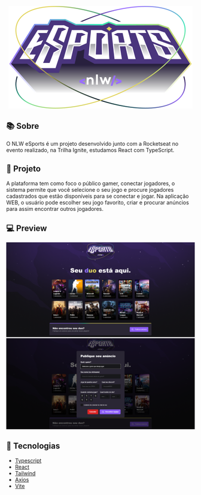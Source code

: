 <p align="center">
  <img src="./.github/logo.svg"/>
</p>

## 📚 Sobre

O NLW eSports é um projeto desenvolvido junto com a Rocketseat no evento realizado, na Trilha Ignite, estudamos React com TypeScript.

## 🚀 Projeto

A plataforma tem como foco o público gamer, conectar jogadores, o sistema permite que você selecione o seu jogo e procure jogadores cadastrados que estão disponíveis para se conectar e jogar. Na aplicação WEB, o usuário pode escolher seu jogo favorito, criar e procurar anúncios para assim encontrar outros jogadores.

## 💻 Preview

<p align="center">
    <img alt="Mobile1" src="./.github/web1.svg" />
    <img alt="Mobile2" src="./.github/web2.svg" />
</p>

## 📎 Tecnologias

- [Typescript](https://www.typescriptlang.org/docs/)
- [React](https://pt-br.reactjs.org/)
- [Tailwind](https://tailwindcss.com/)
- [Axios](https://axios-http.com/)
- [Vite](https://vitejs.dev/)

